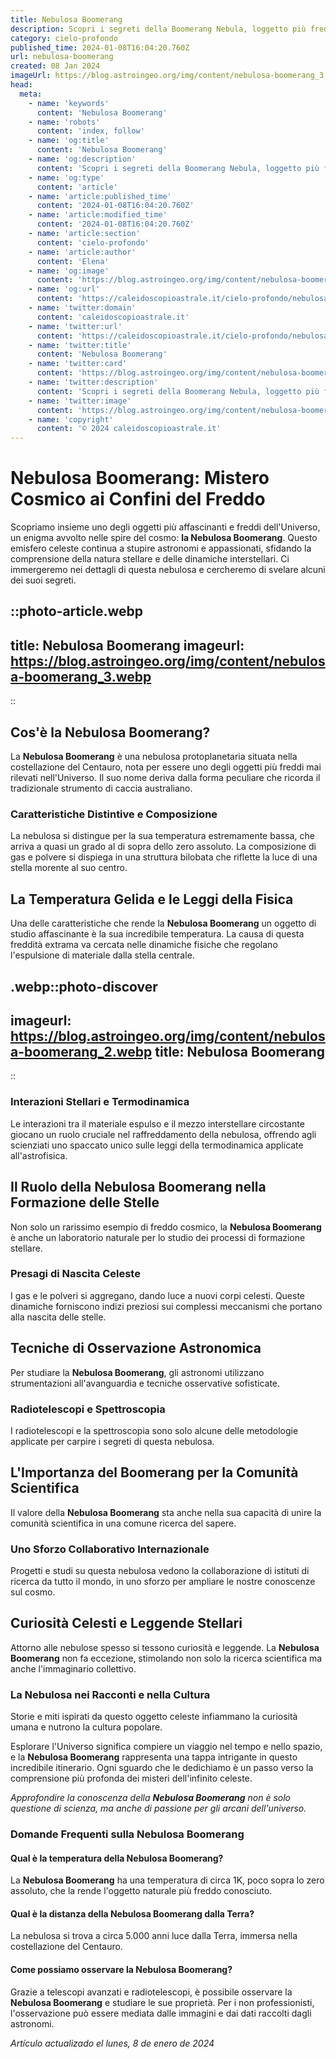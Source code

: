 ```yaml
---
title: Nebulosa Boomerang
description: Scopri i segreti della Boomerang Nebula, loggetto più freddo delluniverso, in un viaggio cosmico affascinante e misterioso.
category: cielo-profondo
published_time: 2024-01-08T16:04:20.760Z
url: nebulosa-boomerang
created: 08 Jan 2024
imageUrl: https://blog.astroingeo.org/img/content/nebulosa-boomerang_3.webp
head:
  meta:
    - name: 'keywords'
      content: 'Nebulosa Boomerang'
    - name: 'robots'
      content: 'index, follow'
    - name: 'og:title'
      content: 'Nebulosa Boomerang'
    - name: 'og:description'
      content: 'Scopri i segreti della Boomerang Nebula, loggetto più freddo delluniverso, in un viaggio cosmico affascinante e misterioso.'
    - name: 'og:type'
      content: 'article'
    - name: 'article:published_time'
      content: '2024-01-08T16:04:20.760Z'
    - name: 'article:modified_time'
      content: '2024-01-08T16:04:20.760Z'
    - name: 'article:section'
      content: 'cielo-profondo'
    - name: 'article:author'
      content: 'Elena'
    - name: 'og:image'
      content: 'https://blog.astroingeo.org/img/content/nebulosa-boomerang_3.webp'
    - name: 'og:url'
      content: 'https://caleidoscopioastrale.it/cielo-profondo/nebulosa-boomerang'
    - name: 'twitter:domain'
      content: 'caleidoscopioastrale.it'
    - name: 'twitter:url'
      content: 'https://caleidoscopioastrale.it/cielo-profondo/nebulosa-boomerang'
    - name: 'twitter:title'
      content: 'Nebulosa Boomerang'
    - name: 'twitter:card'
      content: 'https://blog.astroingeo.org/img/content/nebulosa-boomerang_3.webp'
    - name: 'twitter:description'
      content: 'Scopri i segreti della Boomerang Nebula, loggetto più freddo delluniverso, in un viaggio cosmico affascinante e misterioso.'
    - name: 'twitter:image'
      content: 'https://blog.astroingeo.org/img/content/nebulosa-boomerang_3.webp'
    - name: 'copyright'
      content: '© 2024 caleidoscopioastrale.it'
---
```

# Nebulosa Boomerang: Mistero Cosmico ai Confini del Freddo

Scopriamo insieme uno degli oggetti più affascinanti e freddi dell'Universo, un enigma avvolto nelle spire del cosmo: **la Nebulosa Boomerang**. Questo emisfero celeste continua a stupire astronomi e appassionati, sfidando la comprensione della natura stellare e delle dinamiche interstellari. Ci immergeremo nei dettagli di questa nebulosa e cercheremo di svelare alcuni dei suoi segreti.

::photo-article.webp
---
title: Nebulosa Boomerang
imageurl: https://blog.astroingeo.org/img/content/nebulosa-boomerang_3.webp
---
::

## Cos'è la Nebulosa Boomerang?

La **Nebulosa Boomerang** è una nebulosa protoplanetaria situata nella costellazione del Centauro, nota per essere uno degli oggetti più freddi mai rilevati nell'Universo. Il suo nome deriva dalla forma peculiare che ricorda il tradizionale strumento di caccia australiano.

### Caratteristiche Distintive e Composizione
La nebulosa si distingue per la sua temperatura estremamente bassa, che arriva a quasi un grado al di sopra dello zero assoluto. La composizione di gas e polvere si dispiega in una struttura bilobata che riflette la luce di una stella morente al suo centro.

## La Temperatura Gelida e le Leggi della Fisica

Una delle caratteristiche che rende la **Nebulosa Boomerang** un oggetto di studio affascinante è la sua incredibile temperatura. La causa di questa freddità extrama va cercata nelle dinamiche fisiche che regolano l'espulsione di materiale dalla stella centrale.

.webp::photo-discover
---
imageurl: https://blog.astroingeo.org/img/content/nebulosa-boomerang_2.webp
title: Nebulosa Boomerang
---
::

### Interazioni Stellari e Termodinamica
Le interazioni tra il materiale espulso e il mezzo interstellare circostante giocano un ruolo cruciale nel raffreddamento della nebulosa, offrendo agli scienziati uno spaccato unico sulle leggi della termodinamica applicate all'astrofisica.

## Il Ruolo della Nebulosa Boomerang nella Formazione delle Stelle

Non solo un rarissimo esempio di freddo cosmico, la **Nebulosa Boomerang** è anche un laboratorio naturale per lo studio dei processi di formazione stellare.
  
### Presagi di Nascita Celeste
I gas e le polveri si aggregano, dando luce a nuovi corpi celesti. Queste dinamiche forniscono indizi preziosi sui complessi meccanismi che portano alla nascita delle stelle.

## Tecniche di Osservazione Astronomica

Per studiare la **Nebulosa Boomerang**, gli astronomi utilizzano strumentazioni all'avanguardia e tecniche osservative sofisticate.

### Radiotelescopi e Spettroscopia
I radiotelescopi e la spettroscopia sono solo alcune delle metodologie applicate per carpire i segreti di questa nebulosa.

## L'Importanza del Boomerang per la Comunità Scientifica

Il valore della **Nebulosa Boomerang** sta anche nella sua capacità di unire la comunità scientifica in una comune ricerca del sapere.

### Uno Sforzo Collaborativo Internazionale
Progetti e studi su questa nebulosa vedono la collaborazione di istituti di ricerca da tutto il mondo, in uno sforzo per ampliare le nostre conoscenze sul cosmo.

## Curiosità Celesti e Leggende Stellari

Attorno alle nebulose spesso si tessono curiosità e leggende. La **Nebulosa Boomerang** non fa eccezione, stimolando non solo la ricerca scientifica ma anche l'immaginario collettivo.

### La Nebulosa nei Racconti e nella Cultura
Storie e miti ispirati da questo oggetto celeste infiammano la curiosità umana e nutrono la cultura popolare.

Esplorare l'Universo significa compiere un viaggio nel tempo e nello spazio, e la **Nebulosa Boomerang** rappresenta una tappa intrigante in questo incredibile itinerario. Ogni sguardo che le dedichiamo è un passo verso la comprensione più profonda dei misteri dell'infinito celeste.

*Approfondire la conoscenza della **Nebulosa Boomerang** non è solo questione di scienza, ma anche di passione per gli arcani dell'universo.*

### Domande Frequenti sulla Nebulosa Boomerang

#### Qual è la temperatura della Nebulosa Boomerang?
La **Nebulosa Boomerang** ha una temperatura di circa 1K, poco sopra lo zero assoluto, che la rende l'oggetto naturale più freddo conosciuto.

#### Qual è la distanza della Nebulosa Boomerang dalla Terra?
La nebulosa si trova a circa 5.000 anni luce dalla Terra, immersa nella costellazione del Centauro.

#### Come possiamo osservare la Nebulosa Boomerang?
Grazie a telescopi avanzati e radiotelescopi, è possibile osservare la **Nebulosa Boomerang** e studiare le sue proprietà. Per i non professionisti, l'osservazione può essere mediata dalle immagini e dai dati raccolti dagli astronomi.

_Artículo actualizado el lunes, 8 de enero de 2024_